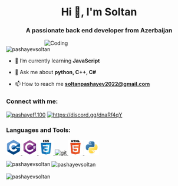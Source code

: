 <h1 align="center">Hi 👋, I'm Soltan</h1>
<h3 align="center">A passionate back end developer from Azerbaijan</h3>
<img src="https://i.pinimg.com/originals/81/17/8b/81178b47a8598f0c81c4799f2cdd4057.gif" width="400" align="right" alt="Coding"/>
<p align="left"> <img src="https://komarev.com/ghpvc/?username=pashayevsoltan&label=Profile%20views&color=0e75b6&style=flat" alt="pashayevsoltan" /> </p>

- 🌱 I’m currently learning **JavaScript**

- 💬 Ask me about **python, C++, C#**

- 📫 How to reach me **soltanpashayev2022@gmail.com**

<h3 align="left">Connect with me:</h3>
<p align="left">
<a href="https://instagram.com/pashayeff.100" target="blank"><img align="center" src="https://raw.githubusercontent.com/rahuldkjain/github-profile-readme-generator/master/src/images/icons/Social/instagram.svg" alt="pashayeff.100" height="30" width="40" /></a>
<a href="https://discord.gg/https://discord.gg/dnaRf4qY" target="blank"><img align="center" src="https://raw.githubusercontent.com/rahuldkjain/github-profile-readme-generator/master/src/images/icons/Social/discord.svg" alt="https://discord.gg/dnaRf4qY" height="30" width="40" /></a>
</p>

<h3 align="left">Languages and Tools:</h3>
<p align="left"> <a href="https://www.w3schools.com/cpp/" target="_blank" rel="noreferrer"> <img src="https://raw.githubusercontent.com/devicons/devicon/master/icons/cplusplus/cplusplus-original.svg" alt="cplusplus" width="40" height="40"/> </a> <a href="https://www.w3schools.com/cs/" target="_blank" rel="noreferrer"> <img src="https://raw.githubusercontent.com/devicons/devicon/master/icons/csharp/csharp-original.svg" alt="csharp" width="40" height="40"/> </a> <a href="https://www.w3schools.com/css/" target="_blank" rel="noreferrer"> <img src="https://raw.githubusercontent.com/devicons/devicon/master/icons/css3/css3-original-wordmark.svg" alt="css3" width="40" height="40"/> </a> <a href="https://git-scm.com/" target="_blank" rel="noreferrer"> <img src="https://www.vectorlogo.zone/logos/git-scm/git-scm-icon.svg" alt="git" width="40" height="40"/> </a> <a href="https://www.w3.org/html/" target="_blank" rel="noreferrer"> <img src="https://raw.githubusercontent.com/devicons/devicon/master/icons/html5/html5-original-wordmark.svg" alt="html5" width="40" height="40"/> </a> <a href="https://www.python.org" target="_blank" rel="noreferrer"> <img src="https://raw.githubusercontent.com/devicons/devicon/master/icons/python/python-original.svg" alt="python" width="40" height="40"/> </a> </p>

<p><img align="left" src="https://github-readme-stats.vercel.app/api/top-langs?username=pashayevsoltan&show_icons=true&locale=en&layout=compact" alt="pashayevsoltan" /></p>

<p>&nbsp;<img align="center" src="https://github-readme-stats.vercel.app/api?username=pashayevsoltan&show_icons=true&locale=en" alt="pashayevsoltan" /></p>

<p><img align="center" src="https://github-readme-streak-stats.herokuapp.com/?user=pashayevsoltan&" alt="pashayevsoltan" /></p>
